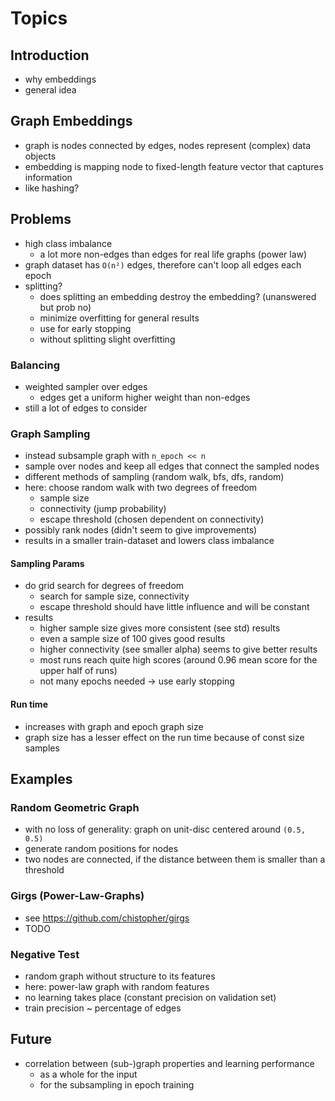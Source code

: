 # Topics

## Introduction
- why embeddings
- general idea

## Graph Embeddings
- graph is nodes connected by edges, nodes represent (complex) data objects
- embedding is mapping node to fixed-length feature vector that captures information
- like hashing?

## Problems
- high class imbalance
  - a lot more non-edges than edges for real life graphs (power law)
- graph dataset has `O(n²)` edges, therefore can't loop all edges each epoch
- splitting?
  - does splitting an embedding destroy the embedding? (unanswered but prob no)
  - minimize overfitting for general results
  - use for early stopping
  - without splitting slight overfitting

### Balancing
- weighted sampler over edges 
  - edges get a uniform higher weight than non-edges
- still a lot of edges to consider

### Graph Sampling
- instead subsample graph with `n_epoch << n`
- sample over nodes and keep all edges that connect the sampled nodes
- different methods of sampling (random walk, bfs, dfs, random)
- here: choose random walk with two degrees of freedom
  - sample size
  - connectivity (jump probability)
  - escape threshold (chosen dependent on connectivity)
- possibly rank nodes (didn't seem to give improvements)
- results in a smaller train-dataset and lowers class imbalance

#### Sampling Params

- do grid search for degrees of freedom
  - search for sample size, connectivity
  - escape threshold should have little influence and will be constant
- results
  - higher sample size gives more consistent (see std) results
  - even a sample size of 100 gives good results
  - higher connectivity (see smaller alpha) seems to give better results
  - most runs reach quite high scores (around 0.96 mean score for the upper half of runs)
  - not many epochs needed -> use early stopping

#### Run time
- increases with graph and epoch graph size
- graph size has a lesser effect on the run time because of const size samples

## Examples

### Random Geometric Graph
- with no loss of generality: graph on unit-disc centered around `(0.5, 0.5)`
- generate random positions for nodes
- two nodes are connected, if the distance between them is smaller than a threshold

### Girgs (Power-Law-Graphs)
- see https://github.com/chistopher/girgs
- TODO

### Negative Test
- random graph without structure to its features
- here: power-law graph with random features
- no learning takes place (constant precision on validation set)
- train precision ~ percentage of edges

## Future
- correlation between (sub-)graph properties and learning performance
  - as a whole for the input
  - for the subsampling in epoch training
